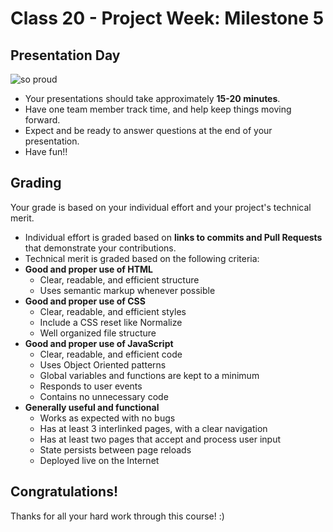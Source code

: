 # Class 20 -  Project Week: Milestone 5
## Presentation Day

![so proud](https://media.giphy.com/media/BzAl7rKoY4Zig/giphy.gif?response_id=591f68ee7f7b217ab7679e5e)

* Your presentations should take approximately **15-20 minutes**.
* Have one team member track time, and help keep things moving forward.
* Expect and be ready to answer questions at the end of your presentation.
* Have fun!!

## Grading
Your grade is based on your individual effort and your project's technical merit.
* Individual effort is graded based on **links to commits and Pull Requests** that demonstrate your contributions.
* Technical merit is graded based on the following criteria:
 * **Good and proper use of HTML**
   * Clear, readable, and efficient structure
    * Uses semantic markup whenever possible
 * **Good and proper use of CSS**
    * Clear, readable, and efficient styles
    * Include a CSS reset like Normalize
    * Well organized file structure
 * **Good and proper use of JavaScript**
    * Clear, readable, and efficient code
    * Uses Object Oriented patterns
    * Global variables and functions are kept to a minimum
    * Responds to user events
    * Contains no unnecessary code
 * **Generally useful and functional**
    * Works as expected with no bugs
    * Has at least 3 interlinked pages, with a clear navigation
    * Has at least two pages that accept and process user input
    * State persists between page reloads
    * Deployed live on the Internet

## Congratulations!
Thanks for all your hard work through this course! :)
